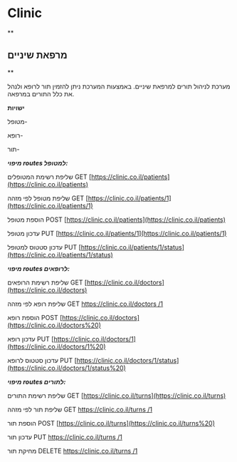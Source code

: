 # Clinic


**

## מרפאת שיניים

**

מערכת לניהול תורים למרפאת שיניים. באמצעות המערכת ניתן להזמין תור לרופא ולנהל את כלל התורים במרפאה.

**ישויות**

מטופל-
   
רופא-
   
תור-

***מיפוי routes למטופל:***

שליפת רשימת המטופלים GET [https://clinic.co.il/patients](https://clinic.co.il/patients)

שליפת מטופל לפי מזהה GET [https://clinic.co.il/patients/1](https://clinic.co.il/patients/1)

הוספת מטופל POST [https://clinic.co.il/patients](https://clinic.co.il/patients)

עדכון מטופל PUT [https://clinic.co.il/patients/1](https://clinic.co.il/patients/1)

עדכון סטטוס למטופל PUT [https://clinic.co.il/patients/1/status](https://clinic.co.il/patients/1/status)

***מיפוי routes לרופאים:***

שליפת רשימת הרופאים GET [https://clinic.co.il/doctors](https://clinic.co.il/doctors)

שליפת רופא לפי מזהה GET [https://clinic.co.il/doctors /1](https://clinic.co.il/doctors%20/1)

הוספת רופא POST [https://clinic.co.il/doctors](https://clinic.co.il/doctors%20)

עדכון רופא PUT [https://clinic.co.il/doctors/1](https://clinic.co.il/doctors/1%20)

עדכון סטטוס לרופא PUT [https://clinic.co.il/doctors/1/status](https://clinic.co.il/doctors/1/status%20)

***מיפוי routes לתורים:***

שליפת רשימת התורים GET [https://clinic.co.il/turns](https://clinic.co.il/turns)

שליפת תור לפי מזהה GET [https://clinic.co.il/turns /1](https://clinic.co.il/turns%20/1)

הוספת תור POST [https://clinic.co.il/turns](https://clinic.co.il/turns%20)

עדכון תור PUT [https://clinic.co.il/turns /1](https://clinic.co.il/turns%20/1%20)

מחיקת תור DELETE [https://clinic.co.il/turns /1](https://clinic.co.il/turns%20/1%20)


